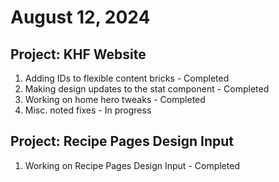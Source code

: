 # August 12, 2024

## Project: KHF Website
1. Adding IDs to flexible content bricks - Completed
2. Making design updates to the stat component - Completed
3. Working on home hero tweaks - Completed
1. Misc. noted fixes - In progress

## Project: Recipe Pages Design Input
1. Working on Recipe Pages Design Input - Completed